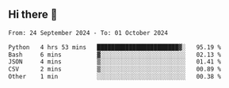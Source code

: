 ## Hi there 👋

<!--
**Bojupi/Bojupi** is a ✨ _special_ ✨ repository because its `README.md` (this file) appears on your GitHub profile.

Here are some ideas to get you started:

- 🔭 I’m currently working on ...
- 🌱 I’m currently learning ...
- 👯 I’m looking to collaborate on ...
- 🤔 I’m looking for help with ...
- 💬 Ask me about ...
- 📫 How to reach me: ...
- 😄 Pronouns: ...
- ⚡ Fun fact: ...
-->

<!--START_SECTION:waka-->

```txt
From: 24 September 2024 - To: 01 October 2024

Python   4 hrs 53 mins   ███████████████████████▓░   95.19 %
Bash     6 mins          ▓░░░░░░░░░░░░░░░░░░░░░░░░   02.13 %
JSON     4 mins          ▒░░░░░░░░░░░░░░░░░░░░░░░░   01.41 %
CSV      2 mins          ▒░░░░░░░░░░░░░░░░░░░░░░░░   00.89 %
Other    1 min           ░░░░░░░░░░░░░░░░░░░░░░░░░   00.38 %
```

<!--END_SECTION:waka-->
